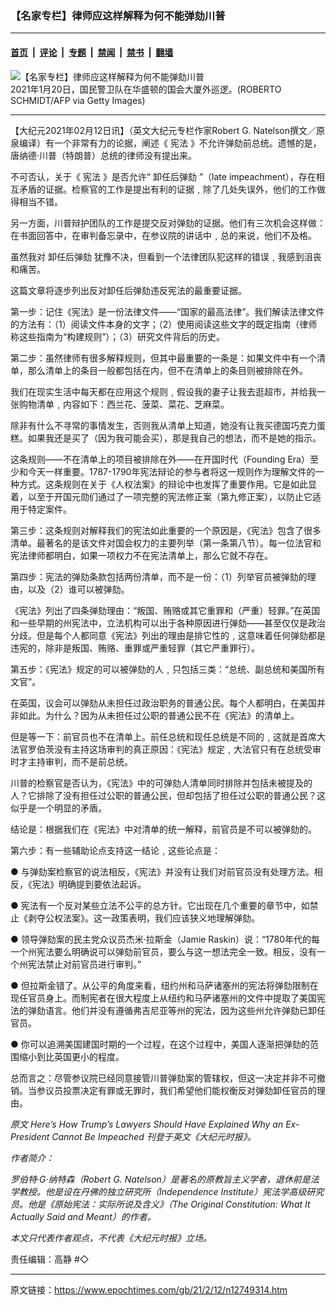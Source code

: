 ### 【名家专栏】律师应这样解释为何不能弹劾川普

---

#### [首页](../../../..?n12749314) &nbsp;|&nbsp; [评论](../../../../../epoch-comment?n12749314) &nbsp;|&nbsp; [专题](../../../../../epoch-special?n12749314) &nbsp;|&nbsp; [禁闻](../../../../../epoch-news?n12749314) &nbsp;|&nbsp; [禁书](../../../../../books?n12749314) &nbsp;|&nbsp; [翻墙](https://github.com/gfw-breaker/nogfw/blob/master/README.md?n12749314)


<div><img alt="【名家专栏】律师应这样解释为何不能弹劾川普" class="attachment-djy_600_400 size-djy_600_400 wp-post-image" src="https://i.epochtimes.com/assets/uploads/2021/02/GettyImages-1230690409-600x400.jpg"/>
<div class="caption">
 2021年1月20日，国民警卫队在华盛顿的国会大厦外巡逻。(ROBERTO SCHMIDT/AFP via Getty Images)
</div></div><hr/><div class="post_content" id="artbody" itemprop="articleBody">
 <!-- article content begin -->
 <p>
  【大纪元2021年02月12日讯】（英文大纪元专栏作家Robert G. Natelson撰文／原泉编译）有一个非常有力的论据，阐述《
  <ok href="https://www.epochtimes.com/gb/tag/%E5%AE%AA%E6%B3%95.html">
   宪法
  </ok>
  》不允许弹劾前总统。遗憾的是，唐纳德‧川普（特朗普）总统的律师没有提出来。
 </p>
 <p>
  不可否认，关于《
  <ok href="https://www.epochtimes.com/gb/tag/%E5%AE%AA%E6%B3%95.html">
   宪法
  </ok>
  》是否允许“
  <ok href="https://www.epochtimes.com/gb/tag/%E5%8D%B8%E4%BB%BB%E5%90%8E%E5%BC%B9%E5%8A%BE.html">
   卸任后弹劾
  </ok>
  ”（late impeachment），存在相互矛盾的证据。检察官的工作是提出有利的证据﹐除了几处失误外，他们的工作做得相当不错。
 </p>
 <p>
  另一方面，川普辩护团队的工作是提交反对弹劾的证据。他们有三次机会这样做：在书面回答中，在审判备忘录中，在参议院的讲话中﹐总的来说，他们不及格。
 </p>
 <p>
  虽然我对
  <ok href="https://www.epochtimes.com/gb/tag/%E5%8D%B8%E4%BB%BB%E5%90%8E%E5%BC%B9%E5%8A%BE.html">
   卸任后弹劾
  </ok>
  犹豫不决，但看到一个法律团队犯这样的错误﹐我感到沮丧和痛苦。
 </p>
 <p>
  这篇文章将逐步列出反对卸任后弹劾违反宪法的最重要证据。
 </p>
 <p>
  第一步：记住《宪法》是一份法律文件——“国家的最高法律”。我们解读法律文件的方法有：（1）阅读文件本身的文字；（2）使用阅读这些文字的既定指南（律师称这些指南为“构建规则”）；（3）研究文件背后的历史。
 </p>
 <p>
  第二步：虽然律师有很多解释规则，但其中最重要的一条是：如果文件中有一个清单，那么清单上的条目一般都包括在内，但不在清单上的条目则被排除在外。
 </p>
 <p>
  我们在现实生活中每天都在应用这个规则﹐假设我的妻子让我去逛超市，并给我一张购物清单﹐内容如下：西兰花、菠菜、菜花、芝麻菜。
 </p>
 <p>
  除非有什么不寻常的事情发生，否则我从清单上知道，她没有让我买德国巧克力蛋糕。如果我还是买了（因为我可能会买），那是我自己的想法，而不是她的指示。
 </p>
 <p>
  这条规则——不在清单上的项目被排除在外——在开国时代（Founding Era）至少和今天一样重要。1787-1790年宪法辩论的参与者将这一规则作为理解文件的一种方式。这条规则在关于《人权法案》的辩论中也发挥了重要作用。它是如此显着，以至于开国元勋们通过了一项完整的宪法修正案（第九修正案），以防止它适用于特定案件。
 </p>
 <p>
  第三步：这条规则对解释我们的宪法如此重要的一个原因是，《宪法》包含了很多清单。最著名的是该文件对国会权力的主要列举（第一条第八节）。每一位法官和宪法律师都明白，如果一项权力不在宪法清单上，那么它就不存在。
 </p>
 <p>
  第四步：宪法的弹劾条款包括两份清单，而不是一份：（1）列举官员被弹劾的理由，以及（2）谁可以被弹劾。
 </p>
 <p>
  《宪法》列出了四条弹劾理由：“叛国、贿赂或其它重罪和（严重）轻罪。”在英国和一些早期的州宪法中，立法机构可以出于各种原因进行弹劾——甚至仅仅是政治分歧。但是每个人都同意《宪法》列出的理由是排它性的﹐这意味着任何弹劾都是违宪的，除非是叛国、贿赂、重罪或严重轻罪（其它严重罪行）。
 </p>
 <p>
  第五步：《宪法》规定的可以被弹劾的人﹐只包括三类：“总统、副总统和美国所有文官”。
 </p>
 <p>
  在英国，议会可以弹劾从未担任过政治职务的普通公民。每个人都明白，在美国并非如此。为什么？因为从未担任过公职的普通公民不在《宪法》的清单上。
 </p>
 <p>
  但是等一下：前官员也不在清单上。前任总统和现任总统是不同的﹐这就是首席大法官罗伯茨没有主持这场审判的真正原因：《宪法》规定﹐大法官只有在总统受审时才主持审判，而不是前总统。
 </p>
 <p>
  川普的检察官是否认为，《宪法》中的可弹劾人清单同时排除并包括未被提及的人？它排除了没有担任过公职的普通公民，但却包括了担任过公职的普通公民？这似乎是一个明显的矛盾。
 </p>
 <p>
  结论是：根据我们在《宪法》中对清单的统一解释，前官员是不可以被弹劾的。
 </p>
 <p>
  第六步：有一些辅助论点支持这一结论﹐这些论点是：
 </p>
 <p>
  ● 与弹劾案检察官的说法相反，《宪法》并没有让我们对前官员没有处理方法。相反，《宪法》明确提到要依法起诉。
 </p>
 <p>
  ● 宪法有一个反对某些立法不公平的总方针。它出现在几个重要的章节中，如禁止《剥夺公权法案》。这一政策表明，我们应该狭义地理解弹劾。
 </p>
 <p>
  ● 领导弹劾案的民主党众议员杰米‧拉斯金（Jamie Raskin）说：“1780年代的每一个州宪法要么明确说可以弹劾前官员，要么与这一想法完全一致。相反，没有一个州宪法禁止对前官员进行审判。”
 </p>
 <p>
  ● 但拉斯金错了。从公平的角度来看，纽约州和马萨诸塞州的宪法将弹劾限制在现任官员身上。而制宪者在很大程度上从纽约和马萨诸塞州的文件中提取了美国宪法的弹劾语言。他们并没有遵循弗吉尼亚等州的宪法，因为这些州允许弹劾已卸任官员。
 </p>
 <p>
  ● 你可以追溯美国建国时期的一个过程，在这个过程中，美国人逐渐把弹劾的范围缩小到比英国更小的程度。
 </p>
 <p>
  总而言之：尽管参议院已经同意接管川普弹劾案的管辖权，但这一决定并非不可撤销。当参议员投票决定有罪或无罪时，我们希望他们能权衡反对弹劾卸任官员的理由。
 </p>
 <p>
  <em>
   原文
   <ok href="https://www.theepochtimes.com/heres-how-trumps-lawyers-should-have-explained-why-an-ex-president-cannot-be-impeached_3692047.html">
    Here’s How Trump’s Lawyers Should Have Explained Why an Ex-President Cannot Be Impeached
   </ok>
   刊登于英文《大纪元时报》。
  </em>
 </p>
 <p>
  <em>
   作者简介：
  </em>
 </p>
 <p>
  <em>
   罗伯特‧G‧纳特森（Robert G. Natelson）是著名的原教旨主义学者，退休前是法学教授。他是设在丹佛的独立研究所（Independence Institute）宪法学高级研究员。他是《原始宪法：实际所说及含义》（The Original Constitution: What It Actually Said and Meant）的作者。
  </em>
 </p>
 <p>
  <em>
   本文只代表作者观点，不代表《大纪元时报》立场。
  </em>
 </p>
 <p>
  责任编辑：高静 #◇
 </p>
 <!-- article content end -->
 <div id="below_article_ad">
 </div>
</div>


---

原文链接：https://www.epochtimes.com/gb/21/2/12/n12749314.htm